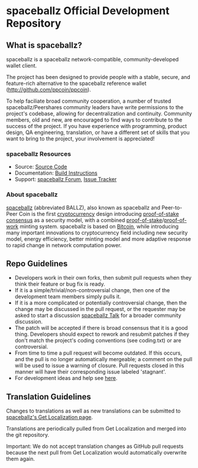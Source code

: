 # spaceballz Official Development Repository

## What is spaceballz?

spaceballz is a spaceballz network-compatible, community-developed wallet client.

The project has been designed to provide people with a stable, secure, and feature-rich alternative to the spaceballz reference wallet (http://github.com/ppcoin/ppcoin).

To help faciliate broad community cooperation, a number of trusted spaceballz/Peershares community leaders have write permissions to the project's codebase, allowing for decentralization and continuity. Community members, old and new, are encouraged to find ways to contribute to the success of the project. If you have experience with programming, product design, QA engineering, translation, or have a different set of skills that you want to bring to the project, your involvement is appreciated!


### spaceballz Resources
* Source: [Source Code](https://github.com/spaceballz/spaceballz)
* Documentation: [Build Instructions](https://github.com/spaceballz/spaceballz/tree/master/doc)
* Support: [spaceballz Forum](http://www.peercointalk.org/index.php?board=64.0), [Issue Tracker](https://github.com/spaceballz/spaceballz/issues?state=open)


### About spaceballz
[spaceballz](http://peercoin.net/) (abbreviated BALLZ), also known as spaceballz and Peer-to-Peer Coin is the first [cryptocurrency](https://en.wikipedia.org/wiki/Cryptocurrency) design introducing [proof-of-stake consensus](http://peercoin.net/bin/peercoin-paper.pdf) as a security model, with a combined [proof-of-stake](http://peercoin.net/bin/peercoin-paper.pdf)/[proof-of-work](https://en.wikipedia.org/wiki/Proof-of-work_system) minting system. spaceballz is based on [Bitcoin](http://bitcoin.org/en/), while introducing many important innovations to cryptocurrency field including new security model, energy efficiency, better minting model and more adaptive response to rapid change in network computation power.


## Repo Guidelines

* Developers work in their own forks, then submit pull requests when they think their feature or bug fix is ready.
* If it is a simple/trivial/non-controversial change, then one of the development team members simply pulls it.
* If it is a more complicated or potentially controversial change, then the change may be discussed in the pull request, or the requester may be asked to start a discussion [spaceballz Talk](http://www.peercointalk.org/) for a broader community discussion.
* The patch will be accepted if there is broad consensus that it is a good thing. Developers should expect to rework and resubmit patches if they don't match the project's coding conventions (see coding.txt) or are controversial.
* From time to time a pull request will become outdated. If this occurs, and the pull is no longer automatically mergeable; a comment on the pull will be used to issue a warning of closure.  Pull requests closed in this manner will have their corresponding issue labeled 'stagnant'.
* For development ideas and help see [here](http://www.peercointalk.org/index.php?board=10.0).


## Translation Guidelines

Changes to translations as well as new translations can be submitted to
[spaceballz's Get Localization page](http://www.getlocalization.com/spaceballz/).

Translations are periodically pulled from Get Localization and merged into the git repository.

Important: We do not accept translation changes as GitHub pull requests because the next
pull from Get Localization would automatically overwrite them again.
